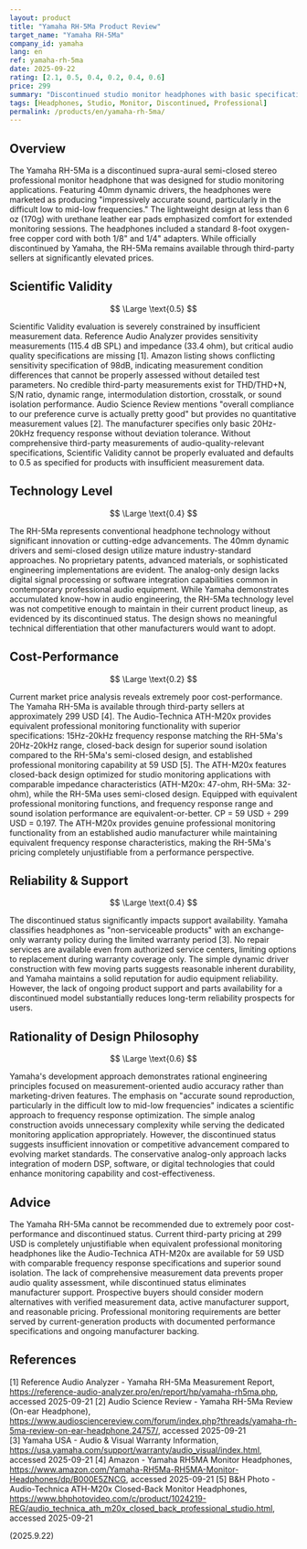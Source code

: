 ```yaml
---
layout: product
title: "Yamaha RH-5Ma Product Review"
target_name: "Yamaha RH-5Ma"
company_id: yamaha
lang: en
ref: yamaha-rh-5ma
date: 2025-09-22
rating: [2.1, 0.5, 0.4, 0.2, 0.4, 0.6]
price: 299
summary: "Discontinued studio monitor headphones with basic specifications and poor cost-performance compared to modern alternatives"
tags: [Headphones, Studio, Monitor, Discontinued, Professional]
permalink: /products/en/yamaha-rh-5ma/
---
```


## Overview

The Yamaha RH-5Ma is a discontinued supra-aural semi-closed stereo professional monitor headphone that was designed for studio monitoring applications. Featuring 40mm dynamic drivers, the headphones were marketed as producing "impressively accurate sound, particularly in the difficult low to mid-low frequencies." The lightweight design at less than 6 oz (170g) with urethane leather ear pads emphasized comfort for extended monitoring sessions. The headphones included a standard 8-foot oxygen-free copper cord with both 1/8" and 1/4" adapters. While officially discontinued by Yamaha, the RH-5Ma remains available through third-party sellers at significantly elevated prices.

## Scientific Validity

$$ \Large \text{0.5} $$

Scientific Validity evaluation is severely constrained by insufficient measurement data. Reference Audio Analyzer provides sensitivity measurements (115.4 dB SPL) and impedance (33.4 ohm), but critical audio quality specifications are missing [1]. Amazon listing shows conflicting sensitivity specification of 98dB, indicating measurement condition differences that cannot be properly assessed without detailed test parameters. No credible third-party measurements exist for THD/THD+N, S/N ratio, dynamic range, intermodulation distortion, crosstalk, or sound isolation performance. Audio Science Review mentions "overall compliance to our preference curve is actually pretty good" but provides no quantitative measurement values [2]. The manufacturer specifies only basic 20Hz-20kHz frequency response without deviation tolerance. Without comprehensive third-party measurements of audio-quality-relevant specifications, Scientific Validity cannot be properly evaluated and defaults to 0.5 as specified for products with insufficient measurement data.

## Technology Level

$$ \Large \text{0.4} $$

The RH-5Ma represents conventional headphone technology without significant innovation or cutting-edge advancements. The 40mm dynamic drivers and semi-closed design utilize mature industry-standard approaches. No proprietary patents, advanced materials, or sophisticated engineering implementations are evident. The analog-only design lacks digital signal processing or software integration capabilities common in contemporary professional audio equipment. While Yamaha demonstrates accumulated know-how in audio engineering, the RH-5Ma technology level was not competitive enough to maintain in their current product lineup, as evidenced by its discontinued status. The design shows no meaningful technical differentiation that other manufacturers would want to adopt.

## Cost-Performance

$$ \Large \text{0.2} $$

Current market price analysis reveals extremely poor cost-performance. The Yamaha RH-5Ma is available through third-party sellers at approximately 299 USD [4]. The Audio-Technica ATH-M20x provides equivalent professional monitoring functionality with superior specifications: 15Hz-20kHz frequency response matching the RH-5Ma's 20Hz-20kHz range, closed-back design for superior sound isolation compared to the RH-5Ma's semi-closed design, and established professional monitoring capability at 59 USD [5]. The ATH-M20x features closed-back design optimized for studio monitoring applications with comparable impedance characteristics (ATH-M20x: 47-ohm, RH-5Ma: 32-ohm), while the RH-5Ma uses semi-closed design. Equipped with equivalent professional monitoring functions, and frequency response range and sound isolation performance are equivalent-or-better. CP = 59 USD ÷ 299 USD = 0.197. The ATH-M20x provides genuine professional monitoring functionality from an established audio manufacturer while maintaining equivalent frequency response characteristics, making the RH-5Ma's pricing completely unjustifiable from a performance perspective.

## Reliability & Support

$$ \Large \text{0.4} $$

The discontinued status significantly impacts support availability. Yamaha classifies headphones as "non-serviceable products" with an exchange-only warranty policy during the limited warranty period [3]. No repair services are available even from authorized service centers, limiting options to replacement during warranty coverage only. The simple dynamic driver construction with few moving parts suggests reasonable inherent durability, and Yamaha maintains a solid reputation for audio equipment reliability. However, the lack of ongoing product support and parts availability for a discontinued model substantially reduces long-term reliability prospects for users.

## Rationality of Design Philosophy

$$ \Large \text{0.6} $$

Yamaha's development approach demonstrates rational engineering principles focused on measurement-oriented audio accuracy rather than marketing-driven features. The emphasis on "accurate sound reproduction, particularly in the difficult low to mid-low frequencies" indicates a scientific approach to frequency response optimization. The simple analog construction avoids unnecessary complexity while serving the dedicated monitoring application appropriately. However, the discontinued status suggests insufficient innovation or competitive advancement compared to evolving market standards. The conservative analog-only approach lacks integration of modern DSP, software, or digital technologies that could enhance monitoring capability and cost-effectiveness.

## Advice

The Yamaha RH-5Ma cannot be recommended due to extremely poor cost-performance and discontinued status. Current third-party pricing at 299 USD is completely unjustifiable when equivalent professional monitoring headphones like the Audio-Technica ATH-M20x are available for 59 USD with comparable frequency response specifications and superior sound isolation. The lack of comprehensive measurement data prevents proper audio quality assessment, while discontinued status eliminates manufacturer support. Prospective buyers should consider modern alternatives with verified measurement data, active manufacturer support, and reasonable pricing. Professional monitoring requirements are better served by current-generation products with documented performance specifications and ongoing manufacturer backing.

## References

[1] Reference Audio Analyzer - Yamaha RH-5Ma Measurement Report, https://reference-audio-analyzer.pro/en/report/hp/yamaha-rh5ma.php, accessed 2025-09-21
[2] Audio Science Review - Yamaha RH-5Ma Review (On-ear Headphone), https://www.audiosciencereview.com/forum/index.php?threads/yamaha-rh-5ma-review-on-ear-headphone.24757/, accessed 2025-09-21  
[3] Yamaha USA - Audio & Visual Warranty Information, https://usa.yamaha.com/support/warranty/audio_visual/index.html, accessed 2025-09-21
[4] Amazon - Yamaha RH5MA Monitor Headphones, https://www.amazon.com/Yamaha-RH5Ma-RH5MA-Monitor-Headphones/dp/B000E5ZNCG, accessed 2025-09-21
[5] B&H Photo - Audio-Technica ATH-M20x Closed-Back Monitor Headphones, https://www.bhphotovideo.com/c/product/1024219-REG/audio_technica_ath_m20x_closed_back_professional_studio.html, accessed 2025-09-21

(2025.9.22)